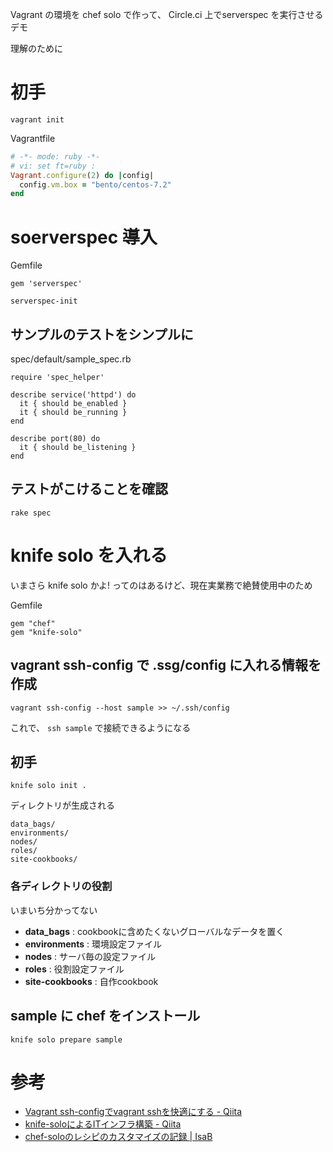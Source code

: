 Vagrant の環境を chef solo で作って、 Circle.ci 上でserverspec を実行させるデモ

理解のために

# 初手

```
vagrant init
```

Vagrantfile

```ruby
# -*- mode: ruby -*-
# vi: set ft=ruby :
Vagrant.configure(2) do |config|
  config.vm.box = "bento/centos-7.2"
end
```

# soerverspec 導入

Gemfile

```
gem 'serverspec'
```

```
serverspec-init
```

## サンプルのテストをシンプルに

spec/default/sample_spec.rb

```
require 'spec_helper'

describe service('httpd') do
  it { should be_enabled }
  it { should be_running }
end

describe port(80) do
  it { should be_listening }
end
```

## テストがこけることを確認

```
rake spec
```

# knife solo を入れる

いまさら knife solo かよ! ってのはあるけど、現在実業務で絶賛使用中のため


Gemfile

```
gem "chef"
gem "knife-solo"
```

## vagrant ssh-config で .ssg/config に入れる情報を作成


```
vagrant ssh-config --host sample >> ~/.ssh/config
```

これで、 `ssh sample` で接続できるようになる


## 初手

```
knife solo init .
```

ディレクトリが生成される

```
data_bags/
environments/
nodes/
roles/
site-cookbooks/
```

### 各ディレクトリの役割

いまいち分かってない

- **data_bags** : cookbookに含めたくないグローバルなデータを置く
- **environments** : 環境設定ファイル
- **nodes** : サーバ毎の設定ファイル
- **roles** : 役割設定ファイル
- **site-cookbooks** : 自作cookbook


## sample に chef をインストール


```
knife solo prepare sample
```

# 参考

- [Vagrant ssh-configでvagrant sshを快適にする - Qiita](http://qiita.com/Sanche/items/43d615beef05cd9417e2)
- [knife-soloによるITインフラ構築 - Qiita](http://qiita.com/_daisuke0802/items/f5446d031a33c8659d36)
- [chef-soloのレシピのカスタマイズの記録 | IsaB](http://blog.isao.co.jp/chef-solo_custom-recipe/)



